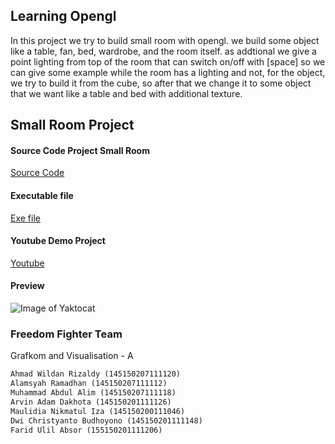 ## Learning Opengl

In this project we try to build small room with opengl. we build some object like a table, fan, bed, wardrobe, and the room itself. as addtional we give a point lighting from top of the room that can switch on/off with [space] so we can give some example while the room has a lighting and not, for the object, we try to build it from the cube, so after that we change it to some object that we want like a table and bed with additional texture. 

## Small Room Project

#### Source Code Project Small Room
[Source Code](https://github.com/awzaldy/KamarKecil-Opengl/blob/master/FreedomFighter_Kelompok2.zip)
#### Executable file
[Exe file](https://github.com/awzaldy/KamarKecil-Opengl/blob/master/Learing%20opengl%20small%20room.zip)
#### Youtube Demo Project
[Youtube](https://www.youtube.com/watch?v=Wgt2vCaOvN0&feature=youtu.be)

#### Preview
![Image of Yaktocat](https://github.com/awzaldy/KamarKecil-Opengl/blob/master/kosan.PNG)

### Freedom Fighter Team 
Grafkom and Visualisation - A
```markdown
Ahmad Wildan Rizaldy (145150207111120)
Alamsyah Ramadhan (145150207111112)
Muhammad Abdul Alim (145150207111118)
Arvin Adam Dakhota (145150201111126)
Maulidia Nikmatul Iza (145150200111046)
Dwi Christyanto Budhoyono (145150201111148)
Farid Ulil Absor (155150201111206)
```
